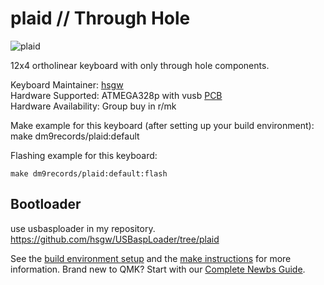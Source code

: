 # plaid // Through Hole

![plaid](https://i.imgur.com/tTi9yR9h.jpg)

12x4 ortholinear keyboard with only through hole components.   

Keyboard Maintainer: [hsgw](https://github.com/hsgw)  
Hardware Supported: ATMEGA328p with vusb [PCB](https://github.com/hsgw/plaid)  
Hardware Availability: Group buy in r/mk

Make example for this keyboard (after setting up your build environment):
    make dm9records/plaid:default

Flashing example for this keyboard:

    make dm9records/plaid:default:flash

## Bootloader
use usbasploader in my repository.
https://github.com/hsgw/USBaspLoader/tree/plaid


See the [build environment setup](https://docs.qmk.fm/#/getting_started_build_tools) and the [make instructions](https://docs.qmk.fm/#/getting_started_make_guide) for more information. Brand new to QMK? Start with our [Complete Newbs Guide](https://docs.qmk.fm/#/newbs).
